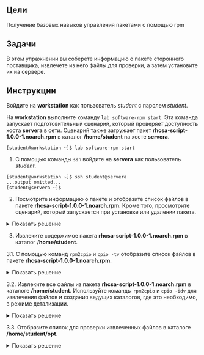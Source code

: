 ## Цели

Получение базовых навыков управления пакетами с помощью rpm

## Задачи

В этом упражнении вы соберете информацию о пакете стороннего поставщика, извлечете из него файлы для проверки, а затем установите их на сервере.


## Инструкции

Войдите на **workstation** как пользователь *student* с паролем *student*.

На **workstation** выполните команду `lab software-rpm start`. Эта команда запускает подготовительный сценарий, который проверяет доступность хоста **servera** в сети. Сценарий также загружает пакет **rhcsa-script-1.0.0-1.noarch.rpm** в каталог **/home/student** на хосте **servera**.

```
[student@workstation ~]$ lab software-rpm start
```

1.	С помощью команды `ssh` войдите на **servera** как пользователь *student*.

  ```
  [student@workstation ~]$ ssh student@servera
  ...output omitted...
  [student@servera ~]$ 
  ```

2.	Посмотрите информацию о пакете и отобразите список файлов в пакете **rhcsa-script-1.0.0-1.noarch.rpm**. Кроме того, просмотрите сценарий, который запускается при установке или удалении пакета.

  <details>
  <summary>Показать решение</summary>

  2.1.	Посмотрите информацию о пакете **rhcsa-script-1.0.0-1.noarch.rpm**.

  ```
  [student@servera ~]$ rpm -q -p rhcsa-script-1.0.0-1.noarch.rpm -i
  Name        : rhcsa-script
  Version     : 1.0.0
  Release     : 1
  Architecture: noarch
  Install Date: (not installed)
  Group       : System
  Size        : 1056
  License     : GPL
  Signature   : (none)
  Source RPM  : rhcsa-script-1.0.0-1.src.rpm
  Build Date  : Wed 06 Mar 2019 03:59:46 PM IST
  Build Host  : foundation0.ilt.example.com
  Relocations : (not relocatable)
  Packager    : Snehangshu Karmakar
  URL         : http://example.com
  Summary     : RHCSA Practice Script
  Description :
  A RHCSA practice script.
  The package changes the motd.
  ```

  2.2.	Отобразите список файлов в пакете **rhcsa-script-1.0.0-1.noarch.rpm**.

  ```
  [student@servera ~]$ rpm -q -p rhcsa-script-1.0.0-1.noarch.rpm -l
  /opt/rhcsa-script/mymotd
  ```

  2.3.	Просмотрите сценарий, который запускается при установке или удалении пакета **rhcsa-script-1.0.0-1.noarch.rpm**.

  ```
  [student@servera ~]$ rpm -q -p rhcsa-script-1.0.0-1.noarch.rpm --scripts
  preinstall scriptlet (using /bin/sh):
  if [ "$1" == "2" ]; then
    if [ -e /etc/motd.orig ]; then
      mv -f /etc/motd.orig /etc/motd
    fi
  fi
  postinstall scriptlet (using /bin/sh):
  ...output omitted...
  ```
  </details>

3.	Извлеките содержимое пакета **rhcsa-script-1.0.0-1.noarch.rpm** в каталог **/home/student**.

  3.1.	С помощью команд `rpm2cpio` и `cpio -tv` отобразите список файлов в пакете **rhcsa-script-1.0.0-1.noarch.rpm**.

  <details>
  <summary>Показать решение</summary>
  ```
  [student@servera ~]$ rpm2cpio rhcsa-script-1.0.0-1.noarch.rpm | cpio -tv
  -rw-r--r--   1 root     root    1056 Mar  6 15:59 ./opt/rhcsa-script/mymotd
  3 blocks
  ```
  </details>

  3.2.	Извлеките все файлы из пакета **rhcsa-script-1.0.0-1.noarch.rpm** в каталоге **/home/student**. Используйте команды `rpm2cpio` и `cpio -idv` для извлечения файлов и создания ведущих каталогов, где это необходимо, в режиме детализации.

  <details>
  <summary>Показать решение</summary>
  ```
  [student@servera ~]$ rpm2cpio rhcsa-script-1.0.0-1.noarch.rpm | cpio -idv
  ./opt/rhcsa-script/mymotd
  3 blocks
  ```
  </details>

  3.3.	Отобразите список для проверки извлеченных файлов в каталоге **/home/student/opt**.

  <details>
  <summary>Показать решение</summary>
  ```
  [student@servera ~]$ ls -lR opt
  opt:
  total 0
  drwxrwxr-x. 2 student student 20 Mar  7 14:44 rhcsa-script

  opt/rhcsa-script:
  total 4
  -rw-r--r--. 1 student student 1056 Mar  7 14:44 mymotd
  ```
  </details>

4.	Установите пакет **rhcsa-script-1.0.0-1.noarch.rpm**. Используйте команду `sudo`, чтобы получить права привилегированного пользователя для установки пакета.

  <details>
  <summary>Показать решение</summary>

  4.1.	С помощью команды `sudo rpm -ivh` установите RPM-пакет **rhcsa-script-1.0.0-1.noarch.rpm**.

  ```
  [student@servera ~]$ sudo rpm -ivh rhcsa-script-1.0.0-1.noarch.rpm
  [sudo] password for student: student
  Verifying...                          ################################# [100%]
  Preparing...                          ################################# [100%]
  Updating / installing...
    1:rhcsa-script-1.0.0-1             ################################# [100%]
  [student@servera ~]$ 
  ```

  4.2.	Выполните команду `rpm`, чтобы убедиться, что пакет установлен.

  ```
  [student@servera ~]$ rpm -q rhcsa-script
  rhcsa-script-1.0.0-1.noarch
  ```
  </details>

5.	Выйдите с **servera**.

  ```
  [student@servera ~]$ exit
  logout
  Connection to servera closed.
  [student@workstation ~]$ 
  ```

## Конец

На **workstation** запустите сценарий `lab software-rpm finish`, чтобы закончить упражнение. Этот сценарий удаляет все пакеты, установленные на servera во время упражнения.

```
[student@workstation ~]$ lab software-rpm finish
```

Упражнение завершено.